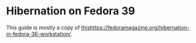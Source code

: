 # Hibernation on Fedora 39

This guide is mostly a copy of [thishttps://fedoramagazine.org/hibernation-in-fedora-36-workstation/](this). 
